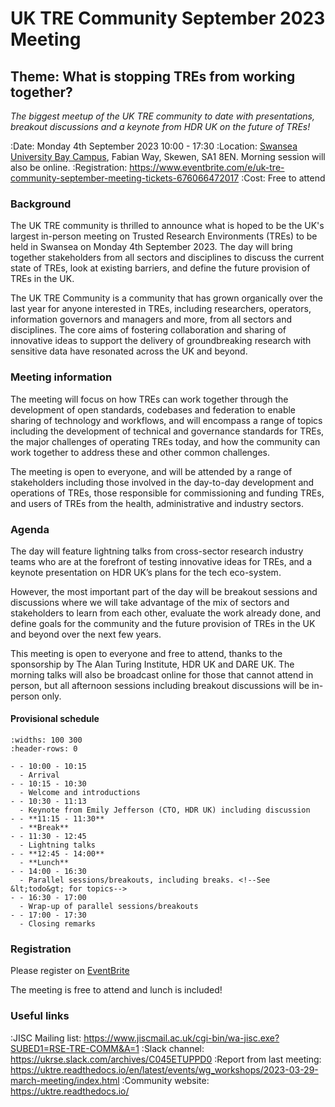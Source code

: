 # UK TRE Community September 2023 Meeting

## Theme: What is stopping TREs from working together?

_The biggest meetup of the UK TRE community to date with presentations, breakout discussions and a keynote from HDR UK on the future of TREs!_

:Date: Monday 4th September 2023 10:00 - 17:30
:Location: [Swansea University Bay Campus](https://www.swansea.ac.uk/the-university/location/#bay-campus=is-expanded), Fabian Way, Skewen, SA1 8EN.
Morning session will also be online.
:Registration: https://www.eventbrite.com/e/uk-tre-community-september-meeting-tickets-676066472017
:Cost: Free to attend

### Background

The UK TRE community is thrilled to announce what is hoped to be the UK's largest in-person meeting on Trusted Research Environments (TREs) to be held in Swansea on Monday 4th September 2023. The day will bring together stakeholders from all sectors and disciplines to discuss the current state of TREs, look at existing barriers, and define the future provision of TREs in the UK.

The UK TRE Community is a community that has grown organically over the last year for anyone interested in TREs, including researchers, operators, information governors and managers and more, from all sectors and disciplines. The core aims of fostering collaboration and sharing of innovative ideas to support the delivery of groundbreaking research with sensitive data have resonated across the UK and beyond.

### Meeting information

The meeting will focus on how TREs can work together through the development of open standards, codebases and federation to enable sharing of technology and workflows, and will encompass a range of topics including the development of technical and governance standards for TREs, the major challenges of operating TREs today, and how the community can work together to address these and other common challenges.

The meeting is open to everyone, and will be attended by a range of stakeholders including those involved in the day-to-day development and operations of TREs, those responsible for commissioning and funding TREs, and users of TREs from the health, administrative and industry sectors.

### Agenda

The day will feature lightning talks from cross-sector research industry teams who are at the forefront of testing innovative ideas for TREs, and a keynote presentation on HDR UK’s plans for the tech eco-system.

However, the most important part of the day will be breakout sessions and discussions where we will take advantage of the mix of sectors and stakeholders to learn from each other, evaluate the work already done, and define goals for the community and the future provision of TREs in the UK and beyond over the next few years.

This meeting is open to everyone and free to attend, thanks to the sponsorship by The Alan Turing Institute, HDR UK and DARE UK. The morning talks will also be broadcast online for those that cannot attend in person, but all afternoon sessions including breakout discussions will be in-person only.

#### Provisional schedule

```{list-table}
:widths: 100 300
:header-rows: 0

- - 10:00 - 10:15
  - Arrival
- - 10:15 - 10:30
  - Welcome and introductions
- - 10:30 - 11:13
  - Keynote from Emily Jefferson (CTO, HDR UK) including discussion
- - **11:15 - 11:30**
  - **Break**
- - 11:30 - 12:45
  - Lightning talks
- - **12:45 - 14:00**
  - **Lunch**
- - 14:00 - 16:30
  - Parallel sessions/breakouts, including breaks. <!--See &lt;todo&gt; for topics-->
- - 16:30 - 17:00
  - Wrap-up of parallel sessions/breakouts
- - 17:00 - 17:30
  - Closing remarks

```

### Registration

Please register on [EventBrite](https://www.eventbrite.com/e/uk-tre-community-september-meeting-tickets-676066472017)

The meeting is free to attend and lunch is included!

### Useful links

:JISC Mailing list: https://www.jiscmail.ac.uk/cgi-bin/wa-jisc.exe?SUBED1=RSE-TRE-COMM&A=1
:Slack channel: https://ukrse.slack.com/archives/C045ETUPPD0
:Report from last meeting: https://uktre.readthedocs.io/en/latest/events/wg_workshops/2023-03-29-march-meeting/index.html
:Community website: https://uktre.readthedocs.io/

